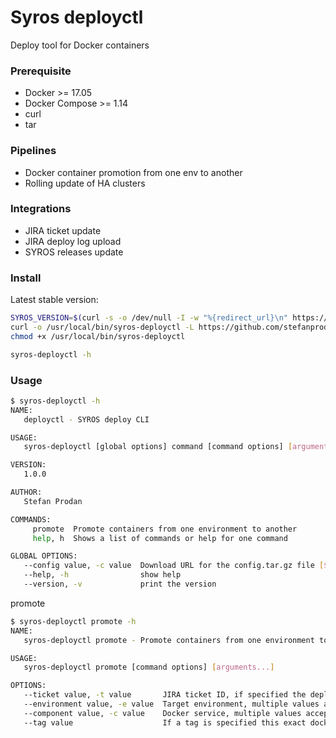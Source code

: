 # Syros deployctl

Deploy tool for Docker containers

### Prerequisite

* Docker >= 17.05
* Docker Compose >= 1.14
* curl
* tar

### Pipelines

* Docker container promotion from one env to another
* Rolling update of HA clusters

### Integrations

* JIRA ticket update
* JIRA deploy log upload
* SYROS releases update 

### Install

Latest stable version:

```bash
SYROS_VERSION=$(curl -s -o /dev/null -I -w "%{redirect_url}\n" https://github.com/stefanprodan/syros/releases/latest | grep -oP "[0-9]+(\.[0-9]+)+$")
curl -o /usr/local/bin/syros-deployctl -L https://github.com/stefanprodan/syros/releases/download/$SYROS_VERSION/syros-deployctl
chmod +x /usr/local/bin/syros-deployctl

syros-deployctl -h

```

### Usage

```bash
$ syros-deployctl -h
NAME:
   deployctl - SYROS deploy CLI

USAGE:
   syros-deployctl [global options] command [command options] [arguments...]

VERSION:
   1.0.0

AUTHOR:
   Stefan Prodan

COMMANDS:
     promote  Promote containers from one environment to another
     help, h  Shows a list of commands or help for one command

GLOBAL OPTIONS:
   --config value, -c value  Download URL for the config.tar.gz file [$DCTL_CONFIG_URL]
   --help, -h                show help
   --version, -v             print the version
```

promote

```bash
$ syros-deployctl promote -h
NAME:
   syros-deployctl promote - Promote containers from one environment to another

USAGE:
   syros-deployctl promote [command options] [arguments...]

OPTIONS:
   --ticket value, -t value       JIRA ticket ID, if specified the deploy log will be posted on the ticket
   --environment value, -e value  Target environment, multiple values accepted
   --component value, -c value    Docker service, multiple values accepted
   --tag value                    If a tag is specified this exact docker image tag will be deployed
```
